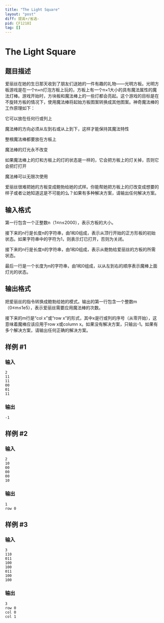 ```yaml
---
title: "The Light Square"
layout: "post"
diff: 提高+/省选-
pid: CF1218I
tag: []
---
```


# The Light Square

## 题目描述

爱丽丝在她的生日那天收到了朋友们送她的一件有趣的礼物——光明方板。光明方板游戏是在一个n×n灯泡方板上玩的，方板上有一个n×1大小的具有魔法属性的魔法灯棒。游戏开始时，方块板和魔法棒上的一些灯都会亮起。这个游戏的目标是在不旋转方板的情况下，使用魔法棒将起始方板图案转换成其他图案。神奇魔法棒的工作原理如下：


它可以放在任何行或列上


魔法棒的方向必须从左到右或从上到下，这样才能保持其魔法特性


整根魔法棒都要放在方板上


魔法棒的灯光永不改变


如果魔法棒上的灯和方板上的灯的状态是一样的，它会把方板上的灯关掉，否则它会把灯打开


魔法棒可以无限次使用


爱丽丝很难把她的方板变成鲍勃给她的式样。你能帮她把方板上的灯改变成想要的样子或者让她知道这是不可能的么？如果有多种解决方案，请输出任何解决方案。

## 输入格式

第一行包含一个正整数n（1≤n≤2000），表示方板的大小。
接下来的n行是长度n的字符串，由1和0组成，表示从顶行开始的正方形板的初始状态。如果字符串中的字符为1，则表示灯已打开，否则为关闭。
接下来的n行是长度n的字符串，由1和0组成，表示从鲍勃给爱丽丝的方板的所需状态。
最后一行是一个长度为n的字符串，由1和0组成，以从左到右的顺序表示魔棒上面灯光的状态。

## 输出格式

把爱丽丝的指令转换成鲍勃给她的模式。输出的第一行包含一个整数m（0≤m≤1e5），表示爱丽丝需要应用魔法棒的次数。
接下来的m行是“col x”或“row x”的形式，其中x是行或列的序号（从零开始），这意味着魔棒应该应用于row x或column x。如果没有解决方案，只输出-1。如果有多个解决方案，请输出任何正确的解决方案。

## 样例 #1

### 输入

```
2
11
11
00
01
11

```

### 输出

```
-1

```

## 样例 #2

### 输入

```
2
10
00
00
00
10

```

### 输出

```
1
row 0

```

## 样例 #3

### 输入

```
3
110
011
100
100
011
100
100

```

### 输出

```
3
row 0
col 0
col 1

```

